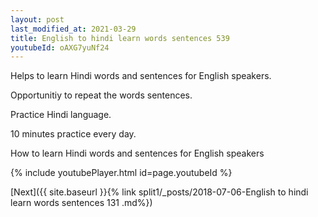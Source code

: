 ```yaml
---
layout: post
last_modified_at: 2021-03-29
title: English to hindi learn words sentences 539 
youtubeId: oAXG7yuNf24
---
```

 
 
Helps to learn Hindi words and sentences for English speakers.

Opportunitiy to repeat the words sentences. 

Practice Hindi language. 
 
10 minutes practice every day. 
 
How to learn Hindi words and sentences for English speakers 
 
{% include youtubePlayer.html id=page.youtubeId %}
 
 
[Next]({{ site.baseurl }}{% link  split1/_posts/2018-07-06-English to hindi learn words sentences 131 .md%})
 
